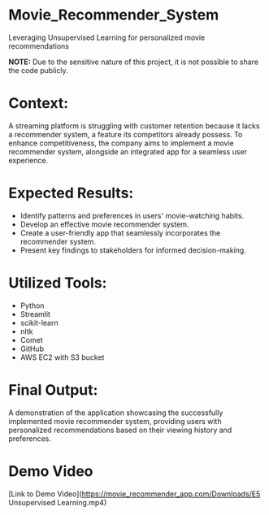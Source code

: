# Movie_Recommender_System
Leveraging Unsupervised Learning for personalized movie recommendations

**NOTE:** Due to the sensitive nature of this project, it is not possible to share the code publicly.

# Context:
A streaming platform is struggling with customer retention because it lacks a recommender system, a feature its competitors already possess. To enhance competitiveness, the company aims to implement a movie recommender system, alongside an integrated app for a seamless user experience.

# Expected Results:

- Identify patterns and preferences in users' movie-watching habits.
- Develop an effective movie recommender system.
- Create a user-friendly app that seamlessly incorporates the recommender system.
- Present key findings to stakeholders for informed decision-making.
  
# Utilized Tools:
- Python
- Streamlit
- scikit-learn
- nltk
- Comet
- GitHub
- AWS EC2 with S3 bucket
  
# Final Output:
A demonstration of the application showcasing the successfully implemented movie recommender system, providing users with personalized recommendations based on their viewing history and preferences.
# Demo Video
[Link to Demo Video](https://movie_recommender_app.com/Downloads/E5 Unsupervised Learning.mp4)





